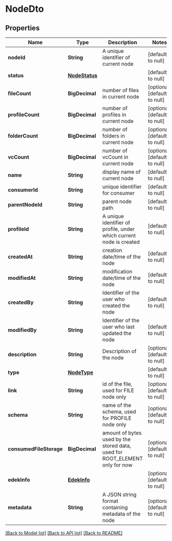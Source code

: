 # NodeDto

## Properties

| Name                    | Type                            | Description                                                                 | Notes                        |
| ----------------------- | ------------------------------- | --------------------------------------------------------------------------- | ---------------------------- |
| **nodeId**              | **String**                      | A unique identifier of current node                                         | [default to null]            |
| **status**              | [**NodeStatus**](NodeStatus.md) |                                                                             | [default to null]            |
| **fileCount**           | **BigDecimal**                  | number of files in current node                                             | [optional] [default to null] |
| **profileCount**        | **BigDecimal**                  | number of profiles in current node                                          | [optional] [default to null] |
| **folderCount**         | **BigDecimal**                  | number of folders in current node                                           | [optional] [default to null] |
| **vcCount**             | **BigDecimal**                  | number of vcCount in current node                                           | [optional] [default to null] |
| **name**                | **String**                      | display name of current node                                                | [default to null]            |
| **consumerId**          | **String**                      | unique identifier for consumer                                              | [default to null]            |
| **parentNodeId**        | **String**                      | parent node path                                                            | [default to null]            |
| **profileId**           | **String**                      | A unique identifier of profile, under which current node is created         | [default to null]            |
| **createdAt**           | **String**                      | creation date/time of the node                                              | [default to null]            |
| **modifiedAt**          | **String**                      | modification date/time of the node                                          | [default to null]            |
| **createdBy**           | **String**                      | Identifier of the user who created the node                                 | [default to null]            |
| **modifiedBy**          | **String**                      | Identifier of the user who last updated the node                            | [default to null]            |
| **description**         | **String**                      | Description of the node                                                     | [optional] [default to null] |
| **type**                | [**NodeType**](NodeType.md)     |                                                                             | [default to null]            |
| **link**                | **String**                      | id of the file, used for FILE node only                                     | [optional] [default to null] |
| **schema**              | **String**                      | name of the schema, used for PROFILE node only                              | [optional] [default to null] |
| **consumedFileStorage** | **BigDecimal**                  | amount of bytes used by the stored data, used for ROOT_ELEMENT only for now | [optional] [default to null] |
| **edekInfo**            | [**EdekInfo**](EdekInfo.md)     |                                                                             | [optional] [default to null] |
| **metadata**            | **String**                      | A JSON string format containing metadata of the node                        | [optional] [default to null] |

[[Back to Model list]](../README.md#documentation-for-models) [[Back to API list]](../README.md#documentation-for-api-endpoints) [[Back to README]](../README.md)
